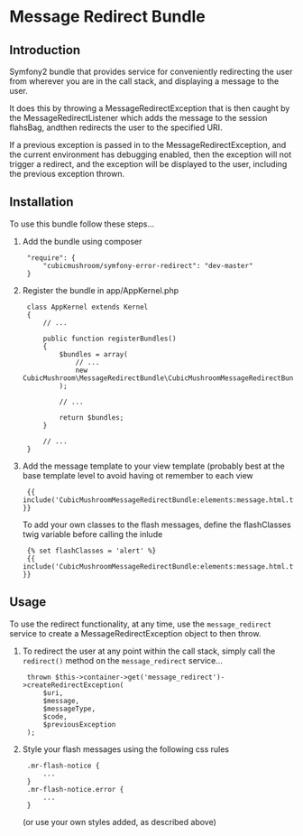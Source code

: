 Message Redirect Bundle
=======================

Introduction
------------

Symfony2 bundle that provides service for conveniently redirecting the user from wherever you are in the call stack, and
displaying a message to the user.

It does this by throwing a MessageRedirectException that is then caught by the MessageRedirectListener which adds the
message to the session flahsBag, andthen redirects the user to the specified URI.
 
If a previous exception is passed in to the MessageRedirectException, and the current environment has debugging enabled,
then the exception will not trigger a redirect, and the exception will be displayed to the user, including the previous 
exception thrown.


Installation
------------

To use this bundle follow these steps...

1. Add the bundle using composer
    
        "require": {
            "cubicmushroom/symfony-error-redirect": "dev-master"
        }
    
2. Register the bundle in app/AppKernel.php

        class AppKernel extends Kernel
        {
            // ...
    
            public function registerBundles()
            {
                $bundles = array(
                    // ...
                    new CubicMushroom\MessageRedirectBundle\CubicMushroomMessageRedirectBundle(),
                );
                
                // ...
        
                return $bundles;
            }
            
            // ...
        }

3. Add the message template to your view template (probably best at the base template level to avoid having ot remember
   to each view
    
        {{ include('CubicMushroomMessageRedirectBundle:elements:message.html.twig') }}
    
   To add your own classes to the flash messages, define the flashClasses twig variable before calling the inlude
   
        {% set flashClasses = 'alert' %}
        {{ include('CubicMushroomMessageRedirectBundle:elements:message.html.twig') }}
        
        
Usage
-----

To use the redirect functionality, at any time, use the `message_redirect` service to create a MessageRedirectException
object to then throw.
    
1. To redirect the user at any point within the call stack, simply call the `redirect()` method on the 
   `message_redirect` service...
   
        thrown $this->container->get('message_redirect')->createRedirectException(
            $uri,
            $message,
            $messageType,
            $code,
            $previousException
        );
    
2. Style your flash messages using the following css rules

        .mr-flash-notice {
            ...
        }
        .mr-flash-notice.error {
            ...
        }
        
   (or use your own styles added, as described above)